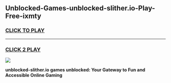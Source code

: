 
## Unblocked-Games-unblocked-slither.io-Play-Free-ixmty
<h3>
<a href="https://premium76.site?title=unblocked-slither.io&ref=10A">CLICK TO PLAY</a></h3>
<hr>

<h3>
<a href="https://premium76.site?title=unblocked-slither.io&ref=10A">CLICK 2 PLAY</a>
  
</h3>

<a href="https://premium76.site?title=unblocked-slither.io&ref=10A"><img src="https://clearcache.store/games.png"></a>


**unblocked-slither.io games unblocked: Your Gateway to Fun and Accessible Online Gaming**
